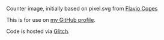 Counter image, initially based on pixel.svg from [Flavio Copes](https://flaviocopes.com/count-visits-static-site/)

This is for use on [my GitHub profile](https://github.com/iamskok).

Code is hosted via [Glitch](https://glitch.com/~iamskok-readme).
